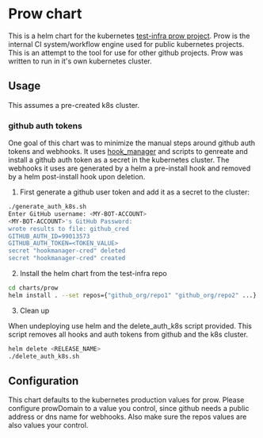 # Prow chart 

This is a helm chart for the kubernetes [test-infra prow project](https://github.com/kubernetes/test-infra/tree/master/prow).  Prow is the internal CI system/workflow engine used for public kubernetes projects.  This is an attempt to the tool for use for other github projects.  Prow was written to run in it's own kubernetes cluster.

## Usage

This assumes a pre-created k8s cluster.

### github auth tokens

One goal of this chart was to minimize the manual steps around github auth tokens and webhooks.  It uses [hook_manager](https://github.com/jfelten/hook_manager) and scripts to genreate and install a github auth token as a secret in the kubernetes cluster.  The webhooks it uses are generated by a helm a pre-install hook and removed by a helm post-install hook upon deletion.

1. First generate a github user token and add it as a secret to the cluster:

```bash
./generate_auth_k8s.sh
Enter GitHub username: <MY-BOT-ACCOUNT>
<MY-BOT-ACCOUNT>'s GitHub Password:
wrote results to file: github_cred
GITHUB_AUTH_ID=99013573
GITHUB_AUTH_TOKEN=<TOKEN_VALUE>
secret "hookmanager-cred" deleted
secret "hookmanager-cred" created
```


2. Install the helm chart from the test-infra repo

```bash
cd charts/prow
helm install . --set repos={"github_org/repo1" "github_org/repo2" ...}
```

3. Clean up

When undeploying use helm and the delete_auth_k8s script provided. This script removes all hooks and auth tokens from github and the k8s cluster.

```bash
helm delete <RELEASE_NAME>
./delete_auth_k8s.sh
```

## Configuration

This chart defaults to the kubernetes production values for prow. Please configure prowDomain to a value you control, since github needs a public address or dns name for webhooks. Also make sure the repos values are also values your control.



